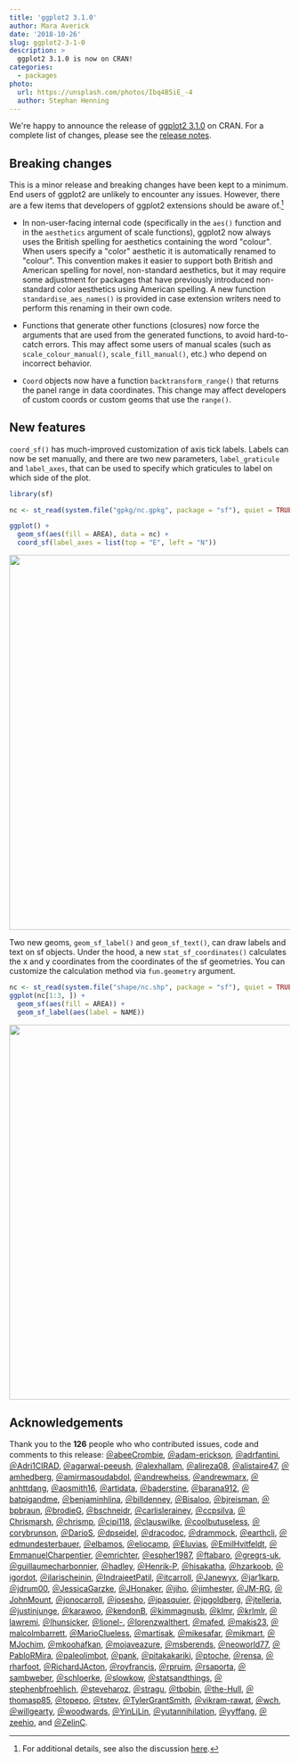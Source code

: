 ```yaml
---
title: 'ggplot2 3.1.0'
author: Mara Averick
date: '2018-10-26'
slug: ggplot2-3-1-0
description: > 
  ggplot2 3.1.0 is now on CRAN!
categories:
  - packages
photo:
  url: https://unsplash.com/photos/Ibq4B5iE_-4
  author: Stephan Henning
---
```




We're happy to announce the release of
[ggplot2 3.1.0](https://ggplot2.tidyverse.org/) on CRAN. For a complete list of
changes, please see the [release notes](https://github.com/tidyverse/ggplot2/releases/tag/v3.1.0).

## Breaking changes

This is a minor release and breaking changes have been kept to a minimum. End users of ggplot2 are unlikely to encounter any issues. However, there are a few items that developers of ggplot2 extensions should be aware of.[^deets]

* In non-user-facing internal code (specifically in the `aes()` function and in
the `aesthetics` argument of scale functions), ggplot2 now always uses the British
spelling for aesthetics containing the word "colour". When users specify a "color"
aesthetic it is automatically renamed to "colour". This convention makes it easier to support both
British and American spelling for novel, non-standard aesthetics, but it may require
some adjustment for packages that have previously introduced non-standard color
aesthetics using American spelling. A new function `standardise_aes_names()` is
provided in case extension writers need to perform this renaming in their own code.

* Functions that generate other functions (closures) now force the arguments that are
used from the generated functions, to avoid hard-to-catch errors. This may affect
some users of manual scales (such as `scale_colour_manual()`, `scale_fill_manual()`,
etc.) who depend on incorrect behavior.

* `Coord` objects now have a function `backtransform_range()` that returns the
panel range in data coordinates. This change may affect developers of custom coords or custom
geoms that use the `range()`.

## New features

`coord_sf()` has much-improved customization of axis tick labels. Labels can now
be set manually, and there are two new parameters, `label_graticule` and
`label_axes`, that can be used to specify which graticules to label on which side
of the plot.


```r
library(sf)

nc <- st_read(system.file("gpkg/nc.gpkg", package = "sf"), quiet = TRUE)

ggplot() + 
  geom_sf(aes(fill = AREA), data = nc) +
  coord_sf(label_axes = list(top = "E", left = "N"))
```

<img src="/articles/2018-10-ggplot2-3-1-0_files/figure-html/coord-sf-1.png" width="672" />


Two new geoms, `geom_sf_label()` and `geom_sf_text()`, can draw labels and text
on sf objects. Under the hood, a new `stat_sf_coordinates()` calculates the
x and y coordinates from the coordinates of the sf geometries. You can customize
the calculation method via `fun.geometry` argument.


```r
nc <- st_read(system.file("shape/nc.shp", package = "sf"), quiet = TRUE)
ggplot(nc[1:3, ]) +
  geom_sf(aes(fill = AREA)) +
  geom_sf_label(aes(label = NAME))
```

<img src="/articles/2018-10-ggplot2-3-1-0_files/figure-html/geom-sf-text-1.png" width="672" />

## Acknowledgements

Thank you to the **126** people who who contributed issues, code and comments to this release:
[&#xFF20;abeeCrombie](https://github.com/abeeCrombie), [&#xFF20;adam-erickson](https://github.com/adam-erickson), [&#xFF20;adrfantini](https://github.com/adrfantini), [&#xFF20;Adri1CIRAD](https://github.com/Adri1CIRAD), [&#xFF20;agarwal-peeush](https://github.com/agarwal-peeush), [&#xFF20;alexhallam](https://github.com/alexhallam), [&#xFF20;alireza08](https://github.com/alireza08), [&#xFF20;alistaire47](https://github.com/alistaire47), [&#xFF20;amhedberg](https://github.com/amhedberg), [&#xFF20;amirmasoudabdol](https://github.com/amirmasoudabdol), [&#xFF20;andrewheiss](https://github.com/andrewheiss), [&#xFF20;andrewmarx](https://github.com/andrewmarx), [&#xFF20;anhttdang](https://github.com/anhttdang), [&#xFF20;aosmith16](https://github.com/aosmith16), [&#xFF20;artidata](https://github.com/artidata), [&#xFF20;baderstine](https://github.com/baderstine), [&#xFF20;barana912](https://github.com/barana912), [&#xFF20;batpigandme](https://github.com/batpigandme), [&#xFF20;benjaminhlina](https://github.com/benjaminhlina), [&#xFF20;billdenney](https://github.com/billdenney), [&#xFF20;Bisaloo](https://github.com/Bisaloo), [&#xFF20;bjreisman](https://github.com/bjreisman), [&#xFF20;bpbraun](https://github.com/bpbraun), [&#xFF20;brodieG](https://github.com/brodieG), [&#xFF20;bschneidr](https://github.com/bschneidr), [&#xFF20;carlislerainey](https://github.com/carlislerainey), [&#xFF20;ccpsilva](https://github.com/ccpsilva), [&#xFF20;Chrismarsh](https://github.com/Chrismarsh), [&#xFF20;chrismp](https://github.com/chrismp), [&#xFF20;cipi118](https://github.com/cipi118), [&#xFF20;clauswilke](https://github.com/clauswilke), [&#xFF20;coolbutuseless](https://github.com/coolbutuseless), [&#xFF20;corybrunson](https://github.com/corybrunson), [&#xFF20;DarioS](https://github.com/DarioS), [&#xFF20;dpseidel](https://github.com/dpseidel), [&#xFF20;dracodoc](https://github.com/dracodoc), [&#xFF20;drammock](https://github.com/drammock), [&#xFF20;earthcli](https://github.com/earthcli), [&#xFF20;edmundesterbauer](https://github.com/edmundesterbauer), [&#xFF20;elbamos](https://github.com/elbamos), [&#xFF20;eliocamp](https://github.com/eliocamp), [&#xFF20;Eluvias](https://github.com/Eluvias), [&#xFF20;EmilHvitfeldt](https://github.com/EmilHvitfeldt), [&#xFF20;EmmanuelCharpentier](https://github.com/EmmanuelCharpentier), [&#xFF20;emrichter](https://github.com/emrichter), [&#xFF20;espher1987](https://github.com/espher1987), [&#xFF20;ftabaro](https://github.com/ftabaro), [&#xFF20;gregrs-uk](https://github.com/gregrs-uk), [&#xFF20;guillaumecharbonnier](https://github.com/guillaumecharbonnier), [&#xFF20;hadley](https://github.com/hadley), [&#xFF20;Henrik-P](https://github.com/Henrik-P), [&#xFF20;hisakatha](https://github.com/hisakatha), [&#xFF20;hzarkoob](https://github.com/hzarkoob), [&#xFF20;igordot](https://github.com/igordot), [&#xFF20;ilarischeinin](https://github.com/ilarischeinin), [&#xFF20;IndrajeetPatil](https://github.com/IndrajeetPatil), [&#xFF20;itcarroll](https://github.com/itcarroll), [&#xFF20;Janewyx](https://github.com/Janewyx), [&#xFF20;jar1karp](https://github.com/jar1karp), [&#xFF20;jdrum00](https://github.com/jdrum00), [&#xFF20;JessicaGarzke](https://github.com/JessicaGarzke), [&#xFF20;JHonaker](https://github.com/JHonaker), [&#xFF20;jiho](https://github.com/jiho), [&#xFF20;jimhester](https://github.com/jimhester), [&#xFF20;JM-RG](https://github.com/JM-RG), [&#xFF20;JohnMount](https://github.com/JohnMount), [&#xFF20;jonocarroll](https://github.com/jonocarroll), [&#xFF20;josesho](https://github.com/josesho), [&#xFF20;jpasquier](https://github.com/jpasquier), [&#xFF20;jpgoldberg](https://github.com/jpgoldberg), [&#xFF20;jtelleria](https://github.com/jtelleria), [&#xFF20;justinjunge](https://github.com/justinjunge), [&#xFF20;karawoo](https://github.com/karawoo), [&#xFF20;kendonB](https://github.com/kendonB), [&#xFF20;kimmagnusb](https://github.com/kimmagnusb), [&#xFF20;klmr](https://github.com/klmr), [&#xFF20;krlmlr](https://github.com/krlmlr), [&#xFF20;lawremi](https://github.com/lawremi), [&#xFF20;lhunsicker](https://github.com/lhunsicker), [&#xFF20;lionel-](https://github.com/lionel-), [&#xFF20;lorenzwalthert](https://github.com/lorenzwalthert), [&#xFF20;mafed](https://github.com/mafed), [&#xFF20;makis23](https://github.com/makis23), [&#xFF20;malcolmbarrett](https://github.com/malcolmbarrett), [&#xFF20;MarioClueless](https://github.com/MarioClueless), [&#xFF20;martisak](https://github.com/martisak), [&#xFF20;mikesafar](https://github.com/mikesafar), [&#xFF20;mikmart](https://github.com/mikmart), [&#xFF20;MJochim](https://github.com/MJochim), [&#xFF20;mkoohafkan](https://github.com/mkoohafkan), [&#xFF20;mojaveazure](https://github.com/mojaveazure), [&#xFF20;msberends](https://github.com/msberends), [&#xFF20;neoworld77](https://github.com/neoworld77), [&#xFF20;PabloRMira](https://github.com/PabloRMira), [&#xFF20;paleolimbot](https://github.com/paleolimbot), [&#xFF20;pank](https://github.com/pank), [&#xFF20;pitakakariki](https://github.com/pitakakariki), [&#xFF20;ptoche](https://github.com/ptoche), [&#xFF20;rensa](https://github.com/rensa), [&#xFF20;rharfoot](https://github.com/rharfoot), [&#xFF20;RichardJActon](https://github.com/RichardJActon), [&#xFF20;royfrancis](https://github.com/royfrancis), [&#xFF20;rpruim](https://github.com/rpruim), [&#xFF20;rsaporta](https://github.com/rsaporta), [&#xFF20;sambweber](https://github.com/sambweber), [&#xFF20;schloerke](https://github.com/schloerke), [&#xFF20;slowkow](https://github.com/slowkow), [&#xFF20;statsandthings](https://github.com/statsandthings), [&#xFF20;stephenbfroehlich](https://github.com/stephenbfroehlich), [&#xFF20;steveharoz](https://github.com/steveharoz), [&#xFF20;stragu](https://github.com/stragu), [&#xFF20;tbobin](https://github.com/tbobin), [&#xFF20;the-Hull](https://github.com/the-Hull), [&#xFF20;thomasp85](https://github.com/thomasp85), [&#xFF20;topepo](https://github.com/topepo), [&#xFF20;tstev](https://github.com/tstev), [&#xFF20;TylerGrantSmith](https://github.com/TylerGrantSmith), [&#xFF20;vikram-rawat](https://github.com/vikram-rawat), [&#xFF20;wch](https://github.com/wch), [&#xFF20;willgearty](https://github.com/willgearty), [&#xFF20;woodwards](https://github.com/woodwards), [&#xFF20;YinLiLin](https://github.com/YinLiLin), [&#xFF20;yutannihilation](https://github.com/yutannihilation), [&#xFF20;yyffang](https://github.com/yyffang), [&#xFF20;zeehio](https://github.com/zeehio), and [&#xFF20;ZelinC](https://github.com/ZelinC).


[^deets]: For additional details, see also the discussion [here](https://github.com/tidyverse/ggplot2/issues/2890).  

